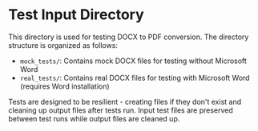 # Test Input Directory

This directory is used for testing DOCX to PDF conversion. The directory structure is organized as follows:

- `mock_tests/`: Contains mock DOCX files for testing without Microsoft Word
- `real_tests/`: Contains real DOCX files for testing with Microsoft Word (requires Word installation)

Tests are designed to be resilient - creating files if they don't exist and cleaning up output files after tests run.
Input test files are preserved between test runs while output files are cleaned up.

